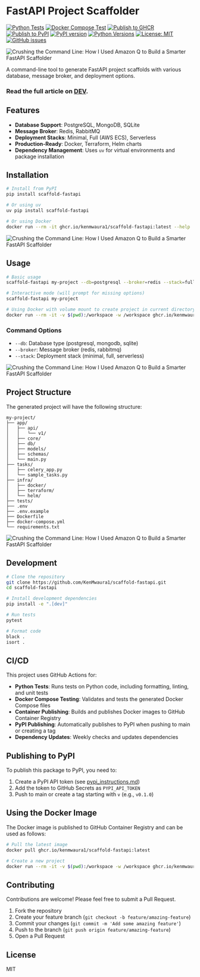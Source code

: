 # FastAPI Project Scaffolder

[![Python Tests](https://github.com/KenMwaura1/scaffold-fastapi/actions/workflows/python-test.yml/badge.svg)](https://github.com/KenMwaura1/scaffold-fastapi/actions/workflows/python-test.yml)
[![Docker Compose Test](https://github.com/KenMwaura1/scaffold-fastapi/actions/workflows/docker-compose-test.yml/badge.svg)](https://github.com/KenMwaura1/scaffold-fastapi/actions/workflows/docker-compose-test.yml)
[![Publish to GHCR](https://github.com/KenMwaura1/scaffold-fastapi/actions/workflows/ghcr-publish.yml/badge.svg)](https://github.com/KenMwaura1/scaffold-fastapi/actions/workflows/ghcr-publish.yml)
[![Publish to PyPI](https://github.com/KenMwaura1/scaffold-fastapi/actions/workflows/pypi-publish.yml/badge.svg)](https://github.com/KenMwaura1/scaffold-fastapi/actions/workflows/pypi-publish.yml)
[![PyPI version](https://badge.fury.io/py/scaffold-fastapi.svg)](https://badge.fury.io/py/scaffold-fastapi)
[![Python Versions](https://img.shields.io/pypi/pyversions/scaffold-fastapi.svg)](https://pypi.org/project/scaffold-fastapi/)
[![License: MIT](https://img.shields.io/badge/License-MIT-yellow.svg)](https://opensource.org/licenses/MIT)
[![GitHub issues](https://img.shields.io/github/issues/KenMwaura1/scaffold-fastapi.svg)](https://github.com/KenMwaura1/scaffold-fastapi/issues)

![Crushing the Command Line: How I Used Amazon Q to Build a Smarter FastAPI Scaffolder](media/Crushing%20the%20Command%20Line%3A%20How%20I%20Used%20Amazon%20Q%20to%20Build%20a%20Smarter%20FastAPI%20Scaffolder.png)

A command-line tool to generate FastAPI project scaffolds with various database, message broker, and deployment options.

### **Read the full article on [DEV](hhttps://dev.to/ken_mwaura1/crushing-the-command-line-how-i-used-amazon-q-to-build-a-smarter-fastapi-scaffolder-3c45).**

## Features

- **Database Support**: PostgreSQL, MongoDB, SQLite
- **Message Broker**: Redis, RabbitMQ
- **Deployment Stacks**: Minimal, Full (AWS ECS), Serverless
- **Production-Ready**: Docker, Terraform, Helm charts
- **Dependency Management**: Uses `uv` for virtual environments and package installation

## Installation

```bash
# Install from PyPI
pip install scaffold-fastapi

# Or using uv
uv pip install scaffold-fastapi

# Or using Docker
docker run --rm -it ghcr.io/kenmwaura1/scaffold-fastapi:latest --help
```

![Crushing the Command Line: How I Used Amazon Q to Build a Smarter FastAPI Scaffolder](https://github.com/KenMwaura1/scaffold-fastapi/raw/main/media/2025-05-10_16-49.png)

## Usage

```bash
# Basic usage
scaffold-fastapi my-project --db=postgresql --broker=redis --stack=full

# Interactive mode (will prompt for missing options)
scaffold-fastapi my-project

# Using Docker with volume mount to create project in current directory
docker run --rm -it -v $(pwd):/workspace -w /workspace ghcr.io/kenmwaura1/scaffold-fastapi:latest my-project
```

### Command Options

- `--db`: Database type (postgresql, mongodb, sqlite)
- `--broker`: Message broker (redis, rabbitmq)
- `--stack`: Deployment stack (minimal, full, serverless)
  
![Crushing the Command Line: How I Used Amazon Q to Build a Smarter FastAPI Scaffolder](https://github.com/KenMwaura1/scaffold-fastapi/raw/main/media/2025-05-10_16-48.png)

## Project Structure

The generated project will have the following structure:

```shell
my-project/
├── app/
│   ├── api/
│   │   └── v1/
│   ├── core/
│   ├── db/
│   ├── models/
│   ├── schemas/
│   └── main.py
├── tasks/
│   ├── celery_app.py
│   └── sample_tasks.py
├── infra/
│   ├── docker/
│   ├── terraform/
│   └── helm/
├── tests/
├── .env
├── .env.example
├── Dockerfile
├── docker-compose.yml
└── requirements.txt
```

![Crushing the Command Line: How I Used Amazon Q to Build a Smarter FastAPI Scaffolder](https://github.com/KenMwaura1/scaffold-fastapi/raw/main/media/2025-05-10_16-51.png)

## Development

```bash
# Clone the repository
git clone https://github.com/KenMwaura1/scaffold-fastapi.git
cd scaffold-fastapi

# Install development dependencies
pip install -e ".[dev]"

# Run tests
pytest

# Format code
black .
isort .
```

## CI/CD

This project uses GitHub Actions for:

- **Python Tests**: Runs tests on Python code, including formatting, linting, and unit tests
- **Docker Compose Testing**: Validates and tests the generated Docker Compose files
- **Container Publishing**: Builds and publishes Docker images to GitHub Container Registry
- **PyPI Publishing**: Automatically publishes to PyPI when pushing to main or creating a tag
- **Dependency Updates**: Weekly checks and updates dependencies

## Publishing to PyPI

To publish this package to PyPI, you need to:

1. Create a PyPI API token (see [pypi_instructions.md](pypi_instructions.md))
2. Add the token to GitHub Secrets as `PYPI_API_TOKEN`
3. Push to main or create a tag starting with `v` (e.g., `v0.1.0`)

## Using the Docker Image

The Docker image is published to GitHub Container Registry and can be used as follows:

```bash
# Pull the latest image
docker pull ghcr.io/kenmwaura1/scaffold-fastapi:latest

# Create a new project
docker run --rm -it -v $(pwd):/workspace -w /workspace ghcr.io/kenmwaura1/scaffold-fastapi:latest my-project
```

## Contributing

Contributions are welcome! Please feel free to submit a Pull Request.

1. Fork the repository
2. Create your feature branch (`git checkout -b feature/amazing-feature`)
3. Commit your changes (`git commit -m 'Add some amazing feature'`)
4. Push to the branch (`git push origin feature/amazing-feature`)
5. Open a Pull Request

## License

MIT
